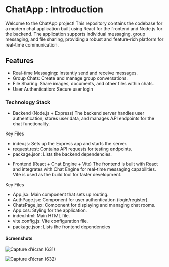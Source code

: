 # ChatApp : Introduction
Welcome to the ChatApp project! This repository contains the codebase for a modern chat application built using React for the frontend and Node.js for the backend. The application supports individual messaging, group messaging, and file sharing, providing a robust and feature-rich platform for real-time communication.

## Features
 * Real-time Messaging: Instantly send and receive messages.
 * Group Chats: Create and manage group conversations.
 * File Sharing: Share images, documents, and other files within chats.
 * User Authentication: Secure user login

### Technology Stack
- Backend (Node.js + Express)
The backend server handles user authentication, stores user data, and manages API endpoints for the chat functionality.

 Key Files
* index.js: Sets up the Express app and starts the server.
* request.rest: Contains API requests for testing endpoints.
* package.json: Lists the backend dependencies.
- Frontend (React + Chat Engine + Vite)
The frontend is built with React and integrates with Chat Engine for real-time messaging capabilities. Vite is used as the build tool for faster development.

 Key Files
* App.jsx: Main component that sets up routing.
* AuthPage.jsx: Component for user authentication (login/register).
* ChatsPage.jsx: Component for displaying and managing chat rooms.
* App.css: Styling for the application.
* index.html: Main HTML file.
* vite.config.js: Vite configuration file.
* package.json: Lists the frontend dependencies

  
#### Screenshots


![Capture d’écran (631)](https://github.com/AsmaBenMiled/ChatApp/assets/95534208/86bc7ec7-6211-41c3-9cd4-f1b728fff4f6)

![Capture d’écran (632)](https://github.com/AsmaBenMiled/ChatApp/assets/95534208/13d45a0d-340a-470d-aff4-36bb9ac17e51)
